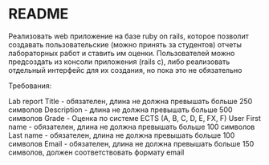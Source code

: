 # README

Реализовать web приложение на базе ruby on rails, которое позволит создавать пользовательские (можно принять за студентов) отчеты лабораторных работ и ставить им оценки.
Пользователей можно предсоздать из консоли приложения (rails c), либо реализовать отдельный интерфейс для их создания, но пока это не обязательно

Требования:

Lab report
Title - обязателен, длина не должна превышать больше 250 символов
Description - длина не должна превышать больше 500 символов
Grade - Оценка по системе ECTS (A, B, C, D, E, FX, F)
User
First name - обязателен, длина не должна превышать больше 100 символов
Last name - обязателен, длина не должна превышать больше 100 символов
Email - обязателен, длина не должна превышать больше 150 символов, должен соответствовать формату email
